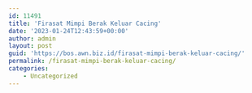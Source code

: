 ```yaml
---
id: 11491
title: 'Firasat Mimpi Berak Keluar Cacing'
date: '2023-01-24T12:43:59+00:00'
author: admin
layout: post
guid: 'https://bos.awn.biz.id/firasat-mimpi-berak-keluar-cacing/'
permalink: /firasat-mimpi-berak-keluar-cacing/
categories:
    - Uncategorized
---
```


